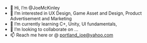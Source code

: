 - 👋 Hi, I’m @JoeMcKinley
- 👀 I’m interested in UX Design, Game Asset and Design, Product Advertisement and Marketing
- 🌱 I’m currently learning C+, Unity, UI fundamentals, 
- 💞️ I’m looking to collaborate on ... 
- 📫 Reach me here or @ portland_joe@yahoo.com


<!---
JoeMcKinley/JoeMcKinley is a ✨ special ✨ repository because its `README.md` (this file) appears on your GitHub profile.
You can click the Preview link to take a look at your changes.
--->

